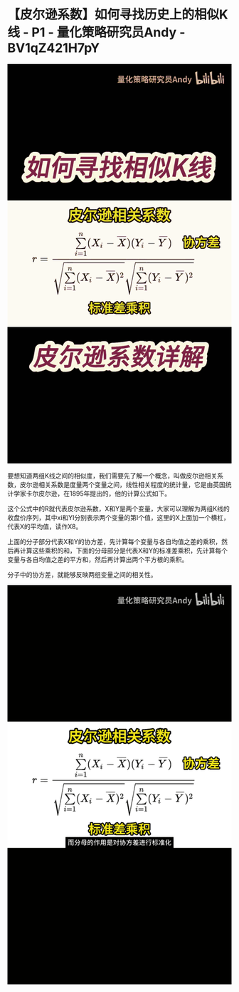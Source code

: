 # 【皮尔逊系数】如何寻找历史上的相似K线 - P1 - 量化策略研究员Andy - BV1qZ421H7pY

![](img/3cb60c53bdc1073255a845c5c729589d_0.png)

要想知道两组K线之间的相似度，我们需要先了解一个概念，叫做皮尔逊相关系数，皮尔逊相关系数是度量两个变量之间，线性相关程度的统计量，它是由英国统计学家卡尔皮尔逊，在1895年提出的，他的计算公式如下。

这个公式中的R就代表皮尔逊系数，X和Y是两个变量，大家可以理解为两组K线的收盘价序列，其中xi和YI分别表示两个变量的第I个值，这里的X上面加一个横杠，代表X的平均值，读作X8。

上面的分子部分代表X和Y的协方差，先计算每个变量与各自均值之差的乘积，然后再计算这些乘积的和，下面的分母部分是代表X和Y的标准差乘积，先计算每个变量与各自均值之差的平方和，然后再计算出两个平方根的乘积。

分子中的协方差，就能够反映两组变量之间的相关性。

![](img/3cb60c53bdc1073255a845c5c729589d_2.png)